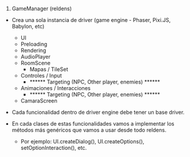 1) GameManager (reldens)

- Crea una sola instancia de driver (game engine - Phaser, Pixi.JS, Babylon, etc)
    - UI
    - Preloading
    - Rendering
    - AudioPlayer
    - RoomScene
        - Mapas / TileSet
    - Controles / Input
        - ****** Targeting (NPC, Other player, enemies) ******
    - Animaciones / Interacciones
        - ****** Targeting (NPC, Other player, enemies) ******
    - CamaraScreen


- Cada funcionalidad dentro de driver engine debe tener un base driver.
- En cada clases de estas funcionalidades vamos a implementar los métodos más genéricos que vamos a usar desde todo reldens.
  - Por ejemplo: UI.createDialog(), UI.createOptions(), setOptionInteraction(), etc.
